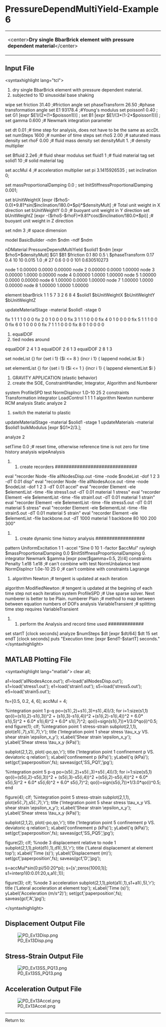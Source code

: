 # PressureDependMultiYield-Example 6

<table>
<tbody>
<tr class="odd">
<td><p>&lt;center&gt;<strong>Dry single BbarBrick element with pressure
dependent material</strong>&lt;/center&gt;</p></td>
</tr>
</tbody>
</table>
<h2 id="input_file">Input File</h2>
<p>&lt;syntaxhighlight lang="tcl"&gt;</p>
<ol>
<li>dry single BbarBrick element with pressure dependent material.</li>
<li>subjected to 1D sinusoidal base shaking</li>
</ol>
<p>wipe set friction 31.40 ;#friction angle set phaseTransform 26.50
;#phase transformation angle set E1 93178.4 ;#Young's modulus set
poisson1 0.40 ; set G1 [expr $E1/(2*(1+$poisson1))] ; set B1 [expr
$E1/(3*(1-2*$poisson1))] ; set gamma 0.600 ;# Newmark integration
parameter</p>
<p>set dt 0.01 ;# time step for analysis, does not have to be the same
as accDt. set numSteps 1600 ;# number of time steps set rhoS 2.00 ;#
saturated mass density set rhoF 0.00 ;# fluid mass density set
densityMult 1. ;# density multiplier</p>
<p>set Bfluid 2.2e6 ;# fluid shear modulus set fluid1 1 ;# fluid
material tag set solid1 10 ;# solid material tag</p>
<p>set accMul 4 ;# acceleration multiplier set pi 3.1415926535 ; set
inclination 0;</p>
<p>set massProportionalDamping 0.0 ; set
InitStiffnessProportionalDamping 0.001;</p>
<p>set bUnitWeightX [expr
($rhoS-0.0)*9.81*sin($inclination/180.0*$pi)*$densityMult] ;# Total unit
weight in X direction set bUnitWeightY 0.0 ;# buoyant unit weight in Y
direction set bUnitWeightZ [expr
-($rhoS-$rhoF)*9.81*cos($inclination/180.0*$pi)] ;# buoyant unit weight
in Z direction</p>
<p>set ndm 3 ;# space dimension</p>
<p>model BasicBuilder -ndm $ndm -ndf $ndm</p>
<p>nDMaterial PressureDependMultiYield $solid1 $ndm [expr
$rhoS*$densityMult] $G1 $B1 $friction 0.1 80 0.5 \ $phaseTransform 0.17
0.4 10 10 0.015 1.0 ;# 27 0.6 0 0 0 101 0.630510273</p>
<p>node 1 0.00000 0.0000 0.00000 node 2 0.00000 0.0000 1.00000 node 3
0.00000 1.0000 0.00000 node 4 0.00000 1.0000 1.00000 node 5 1.00000
0.0000 0.00000 node 6 1.00000 0.0000 1.00000 node 7 1.00000 1.0000
0.00000 node 8 1.00000 1.0000 1.00000</p>
<p>element bbarBrick 1 1 5 7 3 2 6 8 4 $solid1 $bUnitWeightX
$bUnitWeightY $bUnitWeightZ</p>
<p>updateMaterialStage -material $solid1 -stage 0</p>
<p>fix 1 1 1 1 0 0 0 fix 2 0 1 0 0 0 0 fix 3 1 1 1 0 0 0 fix 4 0 1 0 0 0
0 fix 5 1 1 1 0 0 0 fix 6 0 1 0 0 0 0 fix 7 1 1 1 0 0 0 fix 8 0 1 0 0 0
0</p>
<ol>
<li>equalDOF</li>
<li>tied nodes around</li>
</ol>
<p>equalDOF 2 4 1 3 equalDOF 2 6 1 3 equalDOF 2 8 1 3</p>
<p>set nodeList {} for {set i 1} {$i &lt;= 8 } {incr i 1} { lappend
nodeList $i }</p>
<p>set elementList {} for {set i 1} {$i &lt;= 1 } {incr i 1} { lappend
elementList $i }</p>
<ol>
<li>GRAVITY APPLICATION (elastic behavior)</li>
<li>create the SOE, ConstraintHandler, Integrator, Algorithm and
Numberer</li>
</ol>
<p>system ProfileSPD test NormDispIncr 1.D-10 25 2 constraints
Transformation integrator LoadControl 1 1 1 1 algorithm Newton numberer
RCM analysis Static analyze 2</p>
<ol>
<li>switch the material to plastic</li>
</ol>
<p>updateMaterialStage -material $solid1 -stage 1 updateMaterials
-material $solid1 bulkModulus [expr $G1*2/3.];</p>
<p>analyze 2</p>
<p>setTime 0.0 ;# reset time, otherwise reference time is not zero for
time history analysis wipeAnalysis</p>
<ol>
<li><ol>
<li>create recorders ##############################</li>
</ol></li>
</ol>
<p>eval "recorder Node -file allNodesDisp.out -time -node $nodeList -dof
1 2 3 -dT 0.01 disp" eval "recorder Node -file allNodesAcce.out -time
-node $nodeList -dof 1 2 3 -dT 0.01 accel" eval "recorder Element -ele
$elementList -time -file stress1.out -dT 0.01 material 1 stress" eval
"recorder Element -ele $elementList -time -file strain1.out -dT 0.01
material 1 strain" eval "recorder Element -ele $elementList -time -file
stress5.out -dT 0.01 material 5 stress" eval "recorder Element -ele
$elementList -time -file strain5.out -dT 0.01 material 5 strain" eval
"recorder Element -ele $elementList -file backbone.out -dT 1000 material
1 backbone 80 100 200 300"</p>
<ol>
<li><ol>
<li>create dynamic time history analysis ##################</li>
</ol></li>
</ol>
<p>pattern UniformExcitation 1 1 -accel "Sine 0 10 1 -factor $accMul"
rayleigh $massProportionalDamping 0.0 $InitStiffnessProportionalDamping
0. integrator Newmark $gamma [expr pow($gamma+0.5, 2)/4] constraints
Penalty 1.e18 1.e18 ;# can't combine with test NormUnbalance test
NormDispIncr 1.0e-10 25 0 ;# can't combine with constraints Lagrange</p>
<ol>
<li>algorithm Newton ;# tengent is updated at each iteration</li>
</ol>
<p>algorithm ModifiedNewton ;# tengent is updated at the begining of
each time step not each iteration system ProfileSPD ;# Use sparse
solver. Next numberer is better to be Plain. numberer Plain ;# method to
map between between equation numbers of DOFs analysis VariableTransient
;# splitting time step requires VariableTransient</p>
<ol>
<li><ol>
<li>perform the Analysis and record time used #############</li>
</ol></li>
</ol>
<p>set startT [clock seconds] analyze $numSteps $dt [expr $dt/64] $dt 15
set endT [clock seconds] puts "Execution time: [expr $endT-$startT]
seconds." &lt;/syntaxhighlight&gt;</p>
<h2 id="matlab_plotting_file">MATLAB Plotting File</h2>
<p>&lt;syntaxhighlight lang="matlab"&gt; clear all;</p>
<p>a1=load('allNodesAcce.out'); d1=load('allNodesDisp.out');
s1=load('stress1.out'); e1=load('strain1.out'); s5=load('stress5.out');
e5=load('strain5.out');</p>
<p>fs=[0.5, 0.2, 4, 6]; accMul = 4;</p>
<p>%integration point 1 p-q po=(s1(:,2)+s1(:,3)+s1(:,4))/3; for
i=1:size(s1,1) qo(i)=(s1(i,2)-s1(i,3))^2 + (s1(i,3)-s1(i,4))^2
+(s1(i,2)-s1(i,4))^2 + 6.0* s1(i,5)^2 + 6.0* s1(i,6)^2 + 6.0* s1(i,7)^2;
qo(i)=sign(s1(i,7))*1/3.0*qo(i)^0.5; end figure(1); clf; %integration
point 1 stress-strain subplot(2,1,1), plot(e1(:,7),s1(:,7),'r'); title
('Integration point 1 shear stress \tau_x_y VS. shear strain
\epsilon_x_y'); xLabel('Shear strain \epsilon_x_y'); yLabel('Shear
stress \tau_x_y (kPa)');</p>
<p>subplot(2,1,2), plot(-po,qo,'r'); title ('Integration point 1
confinement p VS. deviatoric q relation'); xLabel('confinement p
(kPa)'); yLabel('q (kPa)'); set(gcf,'paperposition',fs);
saveas(gcf,'SS_PQ1','jpg');</p>
<p>%integration point 5 p-q po=(s5(:,2)+s5(:,3)+s5(:,4))/3; for
i=1:size(s5,1) qo(i)=(s5(i,2)-s5(i,3))^2 + (s5(i,3)-s5(i,4))^2
+(s5(i,2)-s5(i,4))^2 + 6.0* s5(i,5)^2 + 6.0* s5(i,6)^2 + 6.0* s5(i,7)^2;
qo(i)=sign(s5(i,7))*1/3.0*qo(i)^0.5; end</p>
<p>figure(4); clf; %integration point 5 stress-strain subplot(2,1,1),
plot(e5(:,7),s5(:,7),'r'); title ('Integration point 5 shear stress
\tau_x_y VS. shear strain \epsilon_x_y'); xLabel('Shear strain
\epsilon_x_y'); yLabel('Shear stress \tau_x_y (kPa)');</p>
<p>subplot(2,1,2), plot(-po,qo,'r'); title ('Integration point 5
confinement p VS. deviatoric q relation'); xLabel('confinement p
(kPa)'); yLabel('q (kPa)'); set(gcf,'paperposition',fs);
saveas(gcf,'SS_PQ5','jpg');</p>
<p>figure(2); clf; %node 3 displacement relative to node 1
subplot(2,1,1),plot(d1(:,1),d1(:,5),'r'); title ('Lateral displacement
at element top'); xLabel('Time (s)'); yLabel('Displacement (m)');
set(gcf,'paperposition',fs); saveas(gcf,'D','jpg');</p>
<p>s=accMul*sin(0:pi/50:20*pi); s=[s';zeros(1000,1)];
s1=interp1(0:0.01:20,s,a1(:,1));</p>
<p>figure(3); clf; %node 3 acceleration
subplot(2,1,1),plot(a1(:,1),s1+a1(:,5),'r'); title ('Lateral
acceleration at element top'); xLabel('Time (s)'); yLabel('Acceleration
(m/s^2)'); set(gcf,'paperposition',fs); saveas(gcf,'A','jpg');</p>
<p>&lt;/syntaxhighlight&gt;</p>
<h2 id="displacement_output_file">Displacement Output File</h2>
<figure>
<img src="/OpenSeesRT/contrib/static/PD_Ex13Disp.png" title="PD_Ex13Disp.png"
alt="PD_Ex13Disp.png" />
<figcaption aria-hidden="true">PD_Ex13Disp.png</figcaption>
</figure>
<h2 id="stress_strain_output_file">Stress-Strain Output File</h2>
<figure>
<img src="/OpenSeesRT/contrib/static/PD_Ex13SS_PQ13.png" title="PD_Ex13SS_PQ13.png"
alt="PD_Ex13SS_PQ13.png" />
<figcaption aria-hidden="true">PD_Ex13SS_PQ13.png</figcaption>
</figure>
<h2 id="acceleration_output_file">Acceleration Output File</h2>
<figure>
<img src="/OpenSeesRT/contrib/static/PD_Ex13Accel.png" title="PD_Ex13Accel.png"
alt="PD_Ex13Accel.png" />
<figcaption aria-hidden="true">PD_Ex13Accel.png</figcaption>
</figure>
<hr />
<p>Return to: </p>
